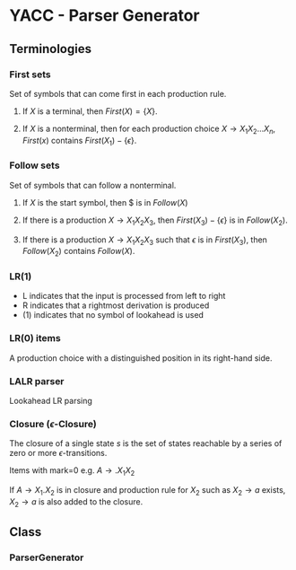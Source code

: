 # YACC - Parser Generator

## Terminologies

### First sets
Set of symbols that can come first in each production rule.

1. If $X$ is a terminal, then $First(X) = \lbrace X \rbrace$.

2. If $X$ is a nonterminal, then for each production choice $X \rightarrow X_1 X_2 ... X_n$, $First(x)$ contains $First(X_1) - \lbrace \epsilon \rbrace$.


### Follow sets

Set of symbols that can follow a nonterminal.

1. If $X$ is the start symbol, then $ is in $Follow(X)$

2. If there is a production $X \rightarrow X_1 X_2 X_3$, then $First(X_3) - \lbrace \epsilon \rbrace$ is in $Follow (X_2)$.

3. If there is a production $X \rightarrow X_1 X_2 X_3$ such that $\epsilon$ is in $First(X_3)$, then $Follow(X_2)$ contains $Follow(X)$.


### LR(1)
- L indicates that the input is processed from left to right
- R indicates that a rightmost derivation is produced
- (1) indicates that no symbol of lookahead is used


### LR(0) items
A production choice with a distinguished position in its right-hand side.

### LALR parser
Lookahead LR parsing

### Closure ($\epsilon$-Closure)

The closure of a single state $s$ is the set of states reachable by a series of zero or more $\epsilon$-transitions.

Items with mark=0 e.g. $A \rightarrow .X_1 X_2$

If $A \rightarrow X_1 .X_2$ is in closure and production rule for $X_2$ such as $X_2 \rightarrow a$ exists, $X_2 \rightarrow a$ is also added to the closure.

## Class

### ParserGenerator
